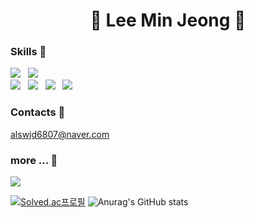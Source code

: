 <h1 align="center">👾 Lee Min Jeong 👾</h1>


</h2>

### Skills 🙉
<img src="https://img.shields.io/badge/python-3776AB?style=for-the-badge&logo=python&logoColor=white"></a> &nbsp;
  <img src="https://img.shields.io/badge/c++-00599C?style=for-the-badge&logo=c%2B%2B&logoColor=white"></a> &nbsp;
  <br>
  <img src="https://img.shields.io/badge/react-61DAFB?style=for-the-badge&logo=react&logoColor=black"> </a> &nbsp;
  <img src="https://img.shields.io/badge/javascript-F7DF1E?style=for-the-badge&logo=javascript&logoColor=black"> </a> &nbsp;
<img src="https://img.shields.io/badge/html5-E34F26?style=for-the-badge&logo=html5&logoColor=white"> </a> &nbsp;
  <img src="https://img.shields.io/badge/css-1572B6?style=for-the-badge&logo=css3&logoColor=white"> </a> &nbsp;
<br>

### Contacts 🙊
alswjd6807@naver.com

### more ... 🐒
<a href="https://min-jeong-lee.notion.site/f77bcddec3a447edaf815161f97afd68" target="_blank"><img src="https://img.shields.io/badge/notion-000000?style=flat&logo=Notion&logoColor=c4a01d"/></a>
  
[![Solved.ac프로필](http://mazassumnida.wtf/api/v2/generate_badge?boj=minddong)](https://solved.ac/minddong)
![Anurag's GitHub stats](https://github-readme-stats.vercel.app/api?username=M1ngD0ng&show_icons=true&theme=dark)

 </div>
